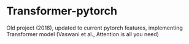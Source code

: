 # Transformer-pytorch
Old project (2018), updated to current pytorch features, implementing Transformer model (Vaswani et al., Attention is all you need)
